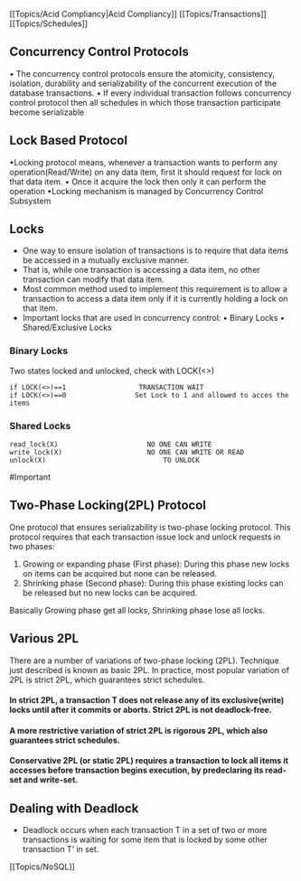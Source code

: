 [[Topics/Acid Compliancy|Acid Compliancy]]
[[Topics/Transactions]]
[[Topics/Schedules]]

## Concurrency Control Protocols
• The concurrency control protocols ensure the atomicity,
consistency, isolation, durability and serializability of the
concurrent execution of the database transactions.
• If every individual transaction follows concurrency control
protocol then all schedules in which those transaction
participate become serializable

## Lock Based Protocol
•Locking protocol means, whenever a transaction wants to perform any operation(Read/Write) on any data item, first it should request for lock on that data item.
• Once it acquire the lock then only it can perform the operation
•Locking mechanism is managed by Concurrency Control Subsystem

## Locks
- One way to ensure isolation of transactions is to require that data items be accessed in a mutually exclusive manner.
- That is, while one transaction is accessing a data item, no other transaction can modify that data item.
- Most common method used to implement this requirement is to allow a transaction to access a data item only if it is currently holding a lock on that item.
- Important locks that are used in concurrency control:
	• Binary Locks
	• Shared/Exclusive Locks

### Binary Locks
Two states locked and unlocked, check with LOCK(<>)

```
if LOCK(<>)==1                  TRANSACTION WAIT
if LOCK(<>)==0                 Set Lock to 1 and allowed to acces the items
```
### Shared Locks
```
read_lock(X)                      NO ONE CAN WRITE
write_lock(X)                     NO ONE CAN WRITE OR READ
unlock(X)                             TO UNLOCK
```

#Important 
## Two-Phase Locking(2PL) Protocol
One protocol that ensures serializability is two-phase locking protocol. This protocol requires that each transaction issue lock and unlock requests in two phases:
1. Growing or expanding phase (First phase): During this phase new locks on items can be acquired but none can be released.
2. Shrinking phase (Second phase): During this phase existing locks can be released but no new locks can be acquired.

Basically Growing phase get all locks, Shrinking phase lose all locks.

## Various 2PL
There are a number of variations of two-phase locking (2PL). Technique just described is known as basic 2PL. In practice, most popular variation of 2PL is strict 2PL, which guarantees strict schedules.

#### In strict 2PL, a transaction T does not release any of its exclusive(write) locks until after it commits or aborts. Strict 2PL is not deadlock-free.

#### A more restrictive variation of strict 2PL is rigorous 2PL, which also guarantees strict schedules.

#### Conservative 2PL (or static 2PL) requires a transaction to lock all items it accesses before transaction begins execution, by predeclaring its read-set and write-set.


## Dealing with Deadlock
- Deadlock occurs when each transaction T in a set of two or more transactions is waiting for some item that is locked by some other transaction T’ in set.


[[Topics/NoSQL]]

